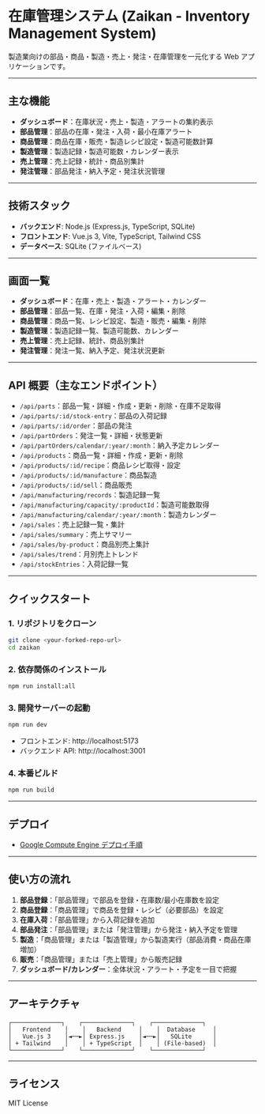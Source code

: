# 在庫管理システム (Zaikan - Inventory Management System)

製造業向けの部品・商品・製造・売上・発注・在庫管理を一元化する Web アプリケーションです。

---

## 主な機能

- **ダッシュボード**：在庫状況・売上・製造・アラートの集約表示
- **部品管理**：部品の在庫・発注・入荷・最小在庫アラート
- **商品管理**：商品在庫・販売・製造レシピ設定・製造可能数計算
- **製造管理**：製造記録・製造可能数・カレンダー表示
- **売上管理**：売上記録・統計・商品別集計
- **発注管理**：部品発注・納入予定・発注状況管理

---

## 技術スタック

- **バックエンド**: Node.js (Express.js, TypeScript, SQLite)
- **フロントエンド**: Vue.js 3, Vite, TypeScript, Tailwind CSS
- **データベース**: SQLite (ファイルベース)

---

## 画面一覧

- **ダッシュボード**：在庫・売上・製造・アラート・カレンダー
- **部品管理**：部品一覧、在庫・発注・入荷・編集・削除
- **商品管理**：商品一覧、レシピ設定、製造・販売・編集・削除
- **製造管理**：製造記録一覧、製造可能数、カレンダー
- **売上管理**：売上記録、統計、商品別集計
- **発注管理**：発注一覧、納入予定、発注状況更新

---

## API 概要（主なエンドポイント）

- `/api/parts`：部品一覧・詳細・作成・更新・削除・在庫不足取得
- `/api/parts/:id/stock-entry`：部品の入荷記録
- `/api/parts/:id/order`：部品の発注
- `/api/partOrders`：発注一覧・詳細・状態更新
- `/api/partOrders/calendar/:year/:month`：納入予定カレンダー
- `/api/products`：商品一覧・詳細・作成・更新・削除
- `/api/products/:id/recipe`：商品レシピ取得・設定
- `/api/products/:id/manufacture`：商品製造
- `/api/products/:id/sell`：商品販売
- `/api/manufacturing/records`：製造記録一覧
- `/api/manufacturing/capacity/:productId`：製造可能数取得
- `/api/manufacturing/calendar/:year/:month`：製造カレンダー
- `/api/sales`：売上記録一覧・集計
- `/api/sales/summary`：売上サマリー
- `/api/sales/by-product`：商品別売上集計
- `/api/sales/trend`：月別売上トレンド
- `/api/stockEntries`：入荷記録一覧

---

## クイックスタート

### 1. リポジトリをクローン

```bash
git clone <your-forked-repo-url>
cd zaikan
```

### 2. 依存関係のインストール

```bash
npm run install:all
```

### 3. 開発サーバーの起動

```bash
npm run dev
```

- フロントエンド: http://localhost:5173
- バックエンド API: http://localhost:3001

### 4. 本番ビルド

```bash
npm run build
```

---

## デプロイ
- [Google Compute Engine デプロイ手順](docs/gce-deployment.md)

---

## 使い方の流れ

1. **部品登録**：「部品管理」で部品を登録・在庫数/最小在庫数を設定
2. **商品登録**：「商品管理」で商品を登録・レシピ（必要部品）を設定
3. **在庫入荷**：「部品管理」から入荷記録を追加
4. **部品発注**：「部品管理」または「発注管理」から発注・納入予定を管理
5. **製造**：「商品管理」または「製造管理」から製造実行（部品消費・商品在庫増加）
6. **販売**：「商品管理」または「売上管理」から販売記録
7. **ダッシュボード/カレンダー**：全体状況・アラート・予定を一目で把握

---

## アーキテクチャ

```
┌──────────────┐    ┌──────────────┐    ┌──────────────┐
│   Frontend    │    │   Backend     │    │  Database     │
│   Vue.js 3    │◄──►│ Express.js    │◄──►│   SQLite      │
│ + Tailwind    │    │ + TypeScript  │    │ (File-based)  │
└──────────────┘    └──────────────┘    └──────────────┘
```

---

## ライセンス

MIT License
